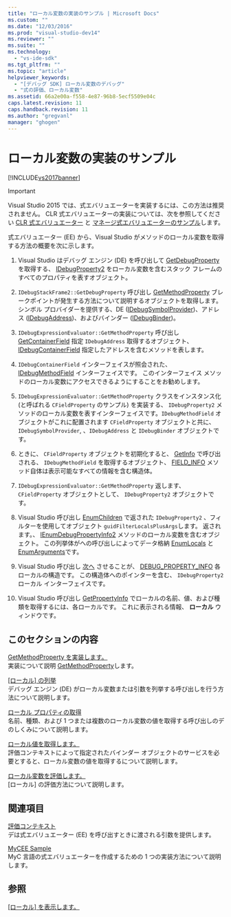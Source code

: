 ```yaml
---
title: "ローカル変数の実装のサンプル | Microsoft Docs"
ms.custom: ""
ms.date: "12/03/2016"
ms.prod: "visual-studio-dev14"
ms.reviewer: ""
ms.suite: ""
ms.technology: 
  - "vs-ide-sdk"
ms.tgt_pltfrm: ""
ms.topic: "article"
helpviewer_keywords: 
  - "[デバッグ SDK] ローカル変数のデバッグ"
  - "式の評価、ローカル変数"
ms.assetid: 66a2e00a-f558-4e87-96b8-5ecf5509e04c
caps.latest.revision: 11
caps.handback.revision: 11
ms.author: "gregvanl"
manager: "ghogen"
---
```

# ローカル変数の実装のサンプル
[!INCLUDE[vs2017banner](../../code-quality/includes/vs2017banner.md)]

> [!IMPORTANT]
>  Visual Studio 2015 では、式エバリュエーターを実装するには、この方法は推奨されません。 CLR 式エバリュエーターの実装については、次を参照してください [CLR 式エバリュエーター](https://github.com/Microsoft/ConcordExtensibilitySamples/wiki/CLR-Expression-Evaluators) と [マネージ式エバリュエーターのサンプル](https://github.com/Microsoft/ConcordExtensibilitySamples/wiki/Managed-Expression-Evaluator-Sample)します。  
  
 式エバリュエーター \(EE\) から、Visual Studio がメソッドのローカル変数を取得する方法の概要を次に示します。  
  
1.  Visual Studio はデバッグ エンジン \(DE\) を呼び出して [GetDebugProperty](../../extensibility/debugger/reference/idebugstackframe2-getdebugproperty.md) を取得する、 [IDebugProperty2](../../extensibility/debugger/reference/idebugproperty2.md) をローカル変数を含むスタック フレームのすべてのプロパティを表すオブジェクト。  
  
2.  `IDebugStackFrame2::GetDebugProperty` 呼び出し [GetMethodProperty](../../extensibility/debugger/reference/idebugexpressionevaluator-getmethodproperty.md) ブレークポイントが発生する方法について説明するオブジェクトを取得します。 シンボル プロバイダーを提供する、DE \([IDebugSymbolProvider](../../extensibility/debugger/reference/idebugsymbolprovider.md)\)、アドレス \([IDebugAddress](../../extensibility/debugger/reference/idebugaddress.md)\)、およびバインダー \([IDebugBinder](../../extensibility/debugger/reference/idebugbinder.md)\)。  
  
3.  `IDebugExpressionEvaluator::GetMethodProperty` 呼び出し [GetContainerField](../../extensibility/debugger/reference/idebugsymbolprovider-getcontainerfield.md) 指定 `IDebugAddress` 取得するオブジェクト、 [IDebugContainerField](../../extensibility/debugger/reference/idebugcontainerfield.md) 指定したアドレスを含むメソッドを表します。  
  
4.  `IDebugContainerField` インターフェイスが照会された、 [IDebugMethodField](../../extensibility/debugger/reference/idebugmethodfield.md) インターフェイスです。 このインターフェイス メソッドのローカル変数にアクセスできるようにすることをお勧めします。  
  
5.  `IDebugExpressionEvaluator::GetMethodProperty` クラスをインスタンス化 \(と呼ばれる `CFieldProperty` のサンプル\) を実装する、 `IDebugProperty2` メソッドのローカル変数を表すインターフェイスです。`IDebugMethodField` オブジェクトがこれに配置されます `CFieldProperty` オブジェクトと共に、 `IDebugSymbolProvider`, 、`IDebugAddress` と `IDebugBinder` オブジェクトです。  
  
6.  ときに、 `CFieldProperty` オブジェクトを初期化すると、 [GetInfo](../../extensibility/debugger/reference/idebugfield-getinfo.md) で呼び出される、 `IDebugMethodField` を取得するオブジェクト、 [FIELD\_INFO](../../extensibility/debugger/reference/field-info.md) メソッド自体は表示可能なすべての情報を含む構造体。  
  
7.  `IDebugExpressionEvaluator::GetMethodProperty` 返します、 `CFieldProperty` オブジェクトとして、 `IDebugProperty2` オブジェクトです。  
  
8.  Visual Studio 呼び出し [EnumChildren](../../extensibility/debugger/reference/idebugproperty2-enumchildren.md) で返された `IDebugProperty2` 、フィルターを使用してオブジェクト `guidFilterLocalsPlusArgs`します。 返されます。、 [IEnumDebugPropertyInfo2](../../extensibility/debugger/reference/ienumdebugpropertyinfo2.md) メソッドのローカル変数を含むオブジェクト。 この列挙体がへの呼び出しによってデータ格納 [EnumLocals](../../extensibility/debugger/reference/idebugmethodfield-enumlocals.md) と [EnumArguments](../../extensibility/debugger/reference/idebugmethodfield-enumarguments.md)です。  
  
9. Visual Studio 呼び出し [次へ](../../extensibility/debugger/reference/ienumdebugpropertyinfo2-next.md) させることが、 [DEBUG\_PROPERTY\_INFO](../../extensibility/debugger/reference/debug-property-info.md) 各ローカルの構造です。 この構造体へのポインターを含む、 `IDebugProperty2` ローカル インターフェイスです。  
  
10. Visual Studio 呼び出し [GetPropertyInfo](../../extensibility/debugger/reference/idebugproperty2-getpropertyinfo.md) でローカルの名前、値、および種類を取得するには、各ローカルです。 これに表示される情報、 **ローカル** ウィンドウです。  
  
## このセクションの内容  
 [GetMethodProperty を実装します。](../../extensibility/debugger/implementing-getmethodproperty.md)  
 実装について説明 [GetMethodProperty](../../extensibility/debugger/reference/idebugexpressionevaluator-getmethodproperty.md)します。  
  
 [\[ローカル\] の列挙](../Topic/Enumerating%20Locals.md)  
 デバッグ エンジン \(DE\) がローカル変数または引数を列挙する呼び出しを行う方法について説明します。  
  
 [ローカル プロパティの取得](../../extensibility/debugger/getting-local-properties.md)  
 名前、種類、および 1 つまたは複数のローカル変数の値を取得する呼び出しのデのしくみについて説明します。  
  
 [ローカル値を取得します。](../../extensibility/debugger/getting-local-values.md)  
 評価コンテキストによって指定されたバインダー オブジェクトのサービスを必要とすると、ローカル変数の値を取得するについて説明します。  
  
 [ローカル変数を評価します。](../../extensibility/debugger/evaluating-locals.md)  
 \[ローカル\] の評価方法について説明します。  
  
## 関連項目  
 [評価コンテキスト](../../extensibility/debugger/evaluation-context.md)  
 デは式エバリュエーター \(EE\) を呼び出すときに渡される引数を提供します。  
  
 [MyCEE Sample](http://msdn.microsoft.com/ja-jp/624a018b-9179-402f-9d48-3aec87b48f4f)  
 MyC 言語の式エバリュエーターを作成するための 1 つの実装方法について説明します。  
  
## 参照  
 [\[ローカル\] を表示します。](../Topic/Displaying%20Locals.md)